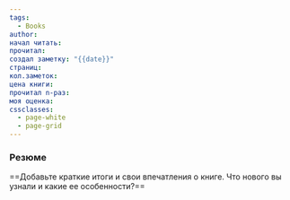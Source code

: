 ```yaml
---
tags:
  - Books
author: 
начал читать: 
прочитал: 
создал заметку: "{{date}}"
страниц: 
кол.заметок: 
цена книги: 
прочитал n-раз: 
моя оценка: 
cssclasses:
  - page-white
  - page-grid
---
```

### Резюме
==Добавьте краткие итоги и свои впечатления о книге. Что нового вы узнали и какие ее особенности?==

